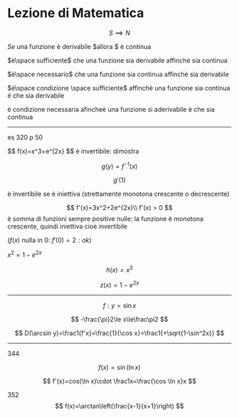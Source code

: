# Lezione di Matematica

$$
S \implies N
$$

$Se$ una funzione è derivabile $allora $ è continua

$è\space sufficiente$ che una funzione sia derivabile affinchè sia continua

$è\space necessario$ che una funzione sia continua affinchè sia derivabile


$è\space condizione \space sufficiente$ affinchè una funzione sia continua è che sia derivabile

è condizione necessaria afincheè una funzione si aderivabile è che sia continua


---


es 320 p 50

$$
f(x)=x^3+e^[2x}
$$
è invertibile: dimostra

$$
g(y)=f^{-1}(x)
$$

$$
g'(1)
$$


è invertibile se è iniettiva (strettamente monotona crescente o decrescente)

$$
f'(x)=3x^2+2e^{2x}\\
f'(x) > 0
$$ è somma di funzioni sempre positive  nulle: la funzione è monotona crescente, quindi iniettiva cioè invertibile

($f(x)$ nulla in 0: $f'(0)=2: ok$)

$x^2=1-e^{2x}$


$$
h(x)=x^3
$$

$$
z(x)=1-e^{2x}
$$


-----


$$
f:y=\sin x
$$


$$
-\frac{\pi}2\le x\le\frac\pi2
$$

$$
D(\arcsin y)=\frac1{f'x}=\frac{1}{\cos x}=\frac1{+\sqrt{1-\sin^2x}}
$$

---
344


$$
f(x)=\sin(\ln x)
$$

$$
f'(x)=cos(\ln x)\cdot \frac1x=\frac{\cos \ln x}x
$$


352 
$$
f(x)=\arctan\left(\frac{x-1}{x+1}\right)
$$
<!--stackedit_data:
eyJoaXN0b3J5IjpbMTkwMjYzNDIwMCwtMjAzMDkxNTAzMiwxMz
QwMjg5OTk3LDEyMjY3NjgxODZdfQ==
-->